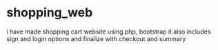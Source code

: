 # shopping_web
i have made shopping cart website using php, bootstrap it also includes sign and login options and finalize with checkout and summary
